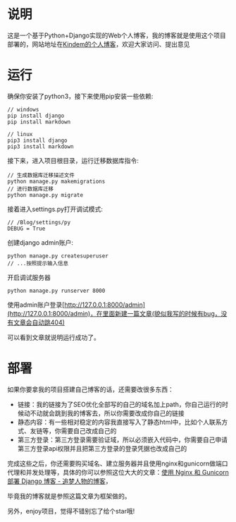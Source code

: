 # 说明
这是一个基于Python+Django实现的Web个人博客，我的博客就是使用这个项目部署的，网站地址在[Kindem的个人博客](http://www.kindemh.cn/)，欢迎大家访问、提出意见

# 运行
确保你安装了python3，接下来使用pip安装一些依赖:
```
// windows
pip install django
pip install markdown

// linux
pip3 install django
pip3 install markdown
```

接下来，进入项目根目录，运行迁移数据库指令:
```
// 生成数据库迁移描述文件
python manage.py makemigrations
// 进行数据库迁移
python manage.py migrate
```

接着进入settings.py打开调试模式:
```
// /Blog/settings/py
DEBUG = True
```

创建django admin账户:
```
python manage.py createsuperuser
// ...按照提示输入信息
```

开启调试服务器
```
python manage.py runserver 8000
```

使用admin账户登录[http://127.0.0.1:8000/admin](http://127.0.0.1:8000/admin)，在里面新建一篇文章(貌似我写的时候有bug，没有文章会自动跳404)

可以看到文章就说明运行成功了。

# 部署
如果你要拿我的项目搭建自己博客的话，还需要改很多东西：
* 链接：我的链接为了SEO优化全部写的自己的域名加上path，你自己运行的时候动不动就会跳到我的博客去，所以你需要改成你自己的链接
* 静态内容：有一些相对稳定的内容我直接写入了静态html中，比如个人联系方式、友链等，你需要自己改成自己的
* 第三方登录：第三方登录需要验证域，所以必须嵌入代码中，你需要自己申请第三方登录api权限并且把第三方登录的登录凭据也改成自己的

完成这些之后，你还需要购买域名、建立服务器并且使用nginx和gunicorn做端口代理和并发处理等，具体的你可以参照这位大大的文章：[使用 Nginx 和 Gunicorn 部署 Django 博客 - 追梦人物的博客](https://www.zmrenwu.com/post/20/)，

毕竟我的博客就是参照这篇文章为框架做的。

另外，enjoy项目，觉得不错别忘了给个star哦!